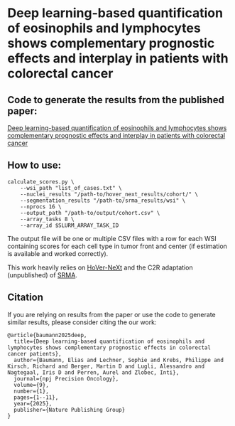 # Deep learning-based quantification of eosinophils and lymphocytes shows complementary prognostic effects and interplay in patients with colorectal cancer

## Code to generate the results from the published paper:
[Deep learning-based quantification of eosinophils and lymphocytes shows complementary prognostic effects and interplay in patients with colorectal cancer](https://www.nature.com/articles/s41698-025-00955-0)

## How to use:
```
calculate_scores.py \
    --wsi_path "list_of_cases.txt" \
    --nuclei_results "/path-to/hover_next_results/cohort/" \
	--segmentation_results "/path-to/srma_results/wsi" \
    --nprocs 16 \
    --output_path "/path-to/output/cohort.csv" \
	--array_tasks 8 \
	--array_id $SLURM_ARRAY_TASK_ID
```

The output file will be one or multiple CSV files with a row for each WSI containing scores for each cell type in tumor front and center (if estimation is available and worked correctly).

This work heavily relies on [HoVer-NeXt](https://github.com/digitalpathologybern/hover_next_inference) and the C2R adaptation (unpublished) of [SRMA](https://github.com/christianabbet/SRA).

## Citation
If you are relying on results from the paper or use the code to generate similar results, please consider citing the our work:
```
@article{baumann2025deep,
  title={Deep learning-based quantification of eosinophils and lymphocytes shows complementary prognostic effects in colorectal cancer patients},
  author={Baumann, Elias and Lechner, Sophie and Krebs, Philippe and Kirsch, Richard and Berger, Martin D and Lugli, Alessandro and Nagtegaal, Iris D and Perren, Aurel and Zlobec, Inti},
  journal={npj Precision Oncology},
  volume={9},
  number={1},
  pages={1--11},
  year={2025},
  publisher={Nature Publishing Group}
}

```
